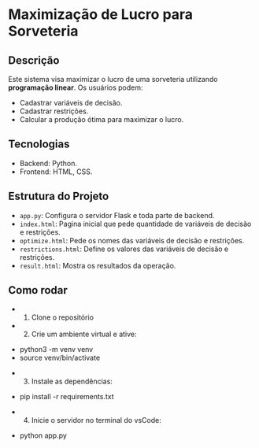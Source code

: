 # Maximização de Lucro para Sorveteria

## Descrição
Este sistema visa maximizar o lucro de uma sorveteria utilizando **programação linear**. Os usuários podem:
- Cadastrar variáveis de decisão.
- Cadastrar restrições.
- Calcular a produção ótima para maximizar o lucro.

## Tecnologias
- Backend: Python.
- Frontend: HTML, CSS.

## Estrutura do Projeto
- `app.py`: Configura o servidor Flask e toda parte de backend.
- `index.html`: Pagina inicial que pede quantidade de variáveis de decisão e restrições.
- `optimize.html`: Pede os nomes das variáveis de decisão e restrições.
- `restrictions.html`: Define os valores das variáveis de decisão e restrições.
- `result.html`: Mostra os resultados da operação.

## Como rodar
- 1. Clone o repositório

- 2. Crie um ambiente virtual e ative:
* python3 -m venv venv 
* source venv/bin/activate

- 3. Instale as dependências:
* pip install -r requirements.txt

- 4. Inicie o servidor no terminal do vsCode:
* python app.py

